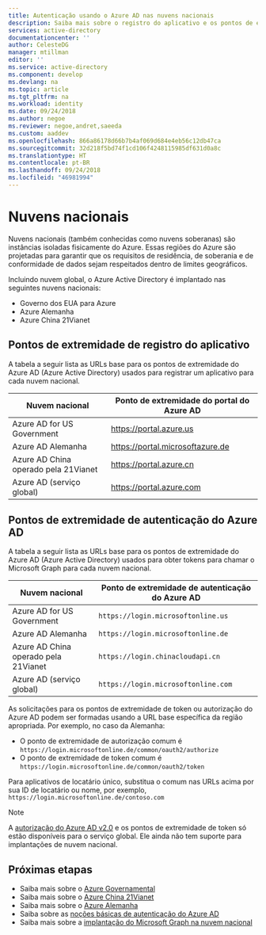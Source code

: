 ```yaml
---
title: Autenticação usando o Azure AD nas nuvens nacionais
description: Saiba mais sobre o registro do aplicativo e os pontos de extremidade de autenticação para nuvens nacionais.
services: active-directory
documentationcenter: ''
author: CelesteDG
manager: mtillman
editor: ''
ms.service: active-directory
ms.component: develop
ms.devlang: na
ms.topic: article
ms.tgt_pltfrm: na
ms.workload: identity
ms.date: 09/24/2018
ms.author: negoe
ms.reviewer: negoe,andret,saeeda
ms.custom: aaddev
ms.openlocfilehash: 866a86178d66b7b4af069d684e4eb56c12db47ca
ms.sourcegitcommit: 32d218f5bd74f1cd106f4248115985df631d0a8c
ms.translationtype: HT
ms.contentlocale: pt-BR
ms.lasthandoff: 09/24/2018
ms.locfileid: "46981994"
---
```

# <a name="national-clouds"></a>Nuvens nacionais

Nuvens nacionais (também conhecidas como nuvens soberanas) são instâncias isoladas fisicamente do Azure. Essas regiões do Azure são projetadas para garantir que os requisitos de residência, de soberania e de conformidade de dados sejam respeitados dentro de limites geográficos.

Incluindo nuvem global, o Azure Active Directory é implantado nas seguintes nuvens nacionais:  

- Governo dos EUA para Azure
- Azure Alemanha
- Azure China 21Vianet

## <a name="app-registration-endpoints"></a>Pontos de extremidade de registro do aplicativo

A tabela a seguir lista as URLs base para os pontos de extremidade do Azure AD (Azure Active Directory) usados para registrar um aplicativo para cada nuvem nacional.

| Nuvem nacional | Ponto de extremidade do portal do Azure AD
| --- | --- |
| Azure AD for US Government |https://portal.azure.us
|Azure AD Alemanha |https://portal.microsoftazure.de
|Azure AD China operado pela 21Vianet |https://portal.azure.cn
|Azure AD (serviço global)|https://portal.azure.com

## <a name="azure-ad-authentication-endpoints"></a>Pontos de extremidade de autenticação do Azure AD

A tabela a seguir lista as URLs base para os pontos de extremidade do Azure AD (Azure Active Directory) usados para obter tokens para chamar o Microsoft Graph para cada nuvem nacional.

| Nuvem nacional | Ponto de extremidade de autenticação do Azure AD
| --- | --- |
| Azure AD for US Government |`https://login.microsoftonline.us`
|Azure AD Alemanha| `https://login.microsoftonline.de`
|Azure AD China operado pela 21Vianet | `https://login.chinacloudapi.cn`
|Azure AD (serviço global)|`https://login.microsoftonline.com`

As solicitações para os pontos de extremidade de token ou autorização do Azure AD podem ser formadas usando a URL base específica da região apropriada. Por exemplo, no caso da Alemanha:

- O ponto de extremidade de autorização comum é `https://login.microsoftonline.de/common/oauth2/authorize`
- O ponto de extremidade de token comum é `https://login.microsoftonline.de/common/oauth2/token` 

Para aplicativos de locatário único, substitua o comum nas URLs acima por sua ID de locatário ou nome, por exemplo, `https://login.microsoftonline.de/contoso.com`

>[!NOTE]
> A [autorização do Azure AD v2.0]( https://docs.microsoft.com/azure/active-directory/develop/active-directory-appmodel-v2-overview) e os pontos de extremidade de token só estão disponíveis para o serviço global. Ele ainda não tem suporte para implantações de nuvem nacional.

## <a name="next-steps"></a>Próximas etapas

- Saiba mais sobre o [Azure Governamental](https://docs.microsoft.com/azure/azure-government/)
- Saiba mais sobre o [Azure China 21Vianet](https://docs.microsoft.com/azure/china/)
- Saiba mais sobre o [Azure Alemanha](https://docs.microsoft.com/azure/germany/)
- Saiba sobre as [noções básicas de autenticação do Azure AD](authentication-scenarios.md)
- Saiba mais sobre a [implantação do Microsoft Graph na nuvem nacional](https://developer.microsoft.com/graph/docs/concepts/deployments)
